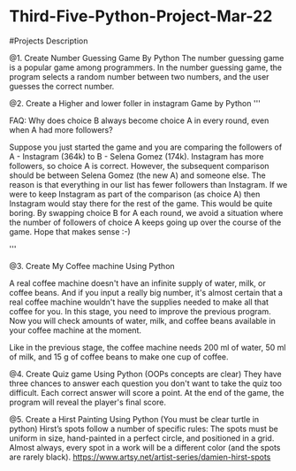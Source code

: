 # Third-Five-Python-Project-Mar-22
#Projects Description


@1. Create Number Guessing Game By Python
The number guessing game is a popular game among programmers. In the number guessing game, the program selects a random number between two numbers, and the user guesses the correct number.

@2. Create a Higher and lower foller in instagram Game by Python
'''

FAQ: Why does choice B always become choice A in every round, even when A had more followers? 

Suppose you just started the game and you are comparing the followers of A - Instagram (364k) to B - Selena Gomez (174k). Instagram has more followers, so choice A is correct. However, the subsequent comparison should be between Selena Gomez (the new A) and someone else. The reason is that everything in our list has fewer followers than Instagram. If we were to keep Instagram as part of the comparison (as choice A) then Instagram would stay there for the rest of the game. This would be quite boring. By swapping choice B for A each round, we avoid a situation where the number of followers of choice A keeps going up over the course of the game. Hope that makes sense :-)

'''

@3. Create My Coffee machine Using Python

A real coffee machine doesn't have an infinite supply of water, milk, or coffee beans. And if you input a really big number, it's almost certain that a real coffee machine wouldn't have the supplies needed to make all that coffee for you. In this stage, you need to improve the previous program. Now you will check amounts of water, milk, and coffee beans available in your coffee machine at the moment.

Like in the previous stage, the coffee machine needs 200 ml of water, 50 ml of milk, and 15 g of coffee beans to make one cup of coffee.

@4. Create Quiz game Using Python (OOPs concepts are clear)
They have three chances to answer each question you don't want to take the quiz too difficult. Each correct answer will score a point. At the end of the game, the program will reveal the player's final score.

@5. Create a Hirst Painting Using Python (You must be clear turtle in python)
Hirst’s spots follow a number of specific rules: The spots must be uniform in size, hand-painted in a perfect circle, and positioned in a grid. Almost always, every spot in a work will be a different color (and the spots are rarely black). 
https://www.artsy.net/artist-series/damien-hirst-spots
